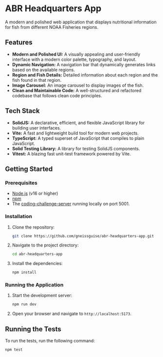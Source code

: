 # ABR Headquarters App

A modern and polished web application that displays nutritional information for fish from different NOAA Fisheries regions.

## Features

*   **Modern and Polished UI:** A visually appealing and user-friendly interface with a modern color palette, typography, and layout.
*   **Dynamic Navigation:** A navigation bar that dynamically generates links based on the available regions.
*   **Region and Fish Details:** Detailed information about each region and the fish found in that region.
*   **Image Carousel:** An image carousel to display images of the fish.
*   **Clean and Maintainable Code:** A well-structured and refactored codebase that follows clean code principles.

## Tech Stack

*   **SolidJS:** A declarative, efficient, and flexible JavaScript library for building user interfaces.
*   **Vite:** A fast and lightweight build tool for modern web projects.
*   **TypeScript:** A typed superset of JavaScript that compiles to plain JavaScript.
*   **Solid Testing Library:** A library for testing SolidJS components.
*   **Vitest:** A blazing fast unit-test framework powered by Vite.

## Getting Started

### Prerequisites

*   [Node.js](https://nodejs.org/en/) (v16 or higher)
*   [npm](https://www.npmjs.com/)
*   The [coding-challenge-server](https://github.com/theabr-org/coding-challenge-server) running locally on port 5001.

### Installation

1.  Clone the repository:

    ```bash
    git clone https://github.com/gneissguise/abr-headquarters-app.git
    ```

2.  Navigate to the project directory:

    ```bash
    cd abr-headquarters-app
    ```

3.  Install the dependencies:

    ```bash
    npm install
    ```

### Running the Application

1.  Start the development server:

    ```bash
    npm run dev
    ```

2.  Open your browser and navigate to `http://localhost:5173`.

## Running the Tests

To run the tests, run the following command:

```bash
npm test
```
